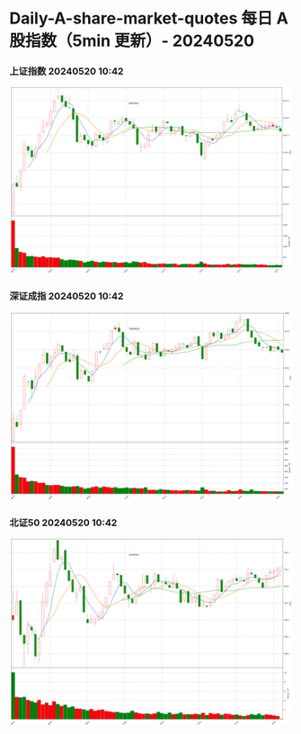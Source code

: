 
# Daily-A-share-market-quotes 每日 A 股指数（5min 更新）- 20240520

### 上证指数 20240520 10:42
![](./fig/2024/5/20240520-sh000001.png)

### 深证成指 20240520 10:42
![](./fig/2024/5/20240520-sz399001.png)

### 北证50 20240520 10:42
![](./fig/2024/5/20240520-bj899050.png)
